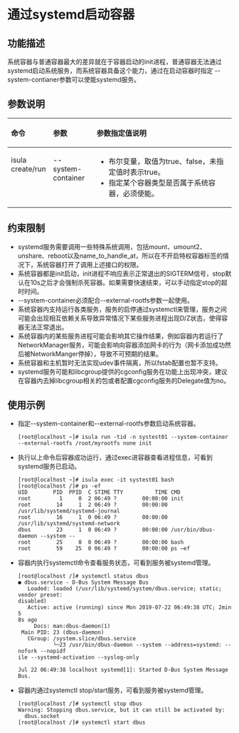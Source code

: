 # 通过systemd启动容器<a name="ZH-CN_TOPIC_0184808018"></a>

## 功能描述<a name="zh-cn_topic_0182200831_section3582020171916"></a>

系统容器与普通容器最大的差异就在于容器启动的init进程，普通容器无法通过systemd启动系统服务，而系统容器具备这个能力，通过在启动容器时指定 --system-contianer参数可以使能systemd服务。

## 参数说明<a name="zh-cn_topic_0182200831_section3103441141912"></a>

<a name="zh-cn_topic_0182200831_table1869210387418"></a>
<table><thead align="left"><tr id="zh-cn_topic_0182200831_row1569373816419"><th class="cellrowborder" valign="top" width="14.04%" id="mcps1.1.4.1.1"><p id="zh-cn_topic_0182200831_p106936387415"><a name="zh-cn_topic_0182200831_p106936387415"></a><a name="zh-cn_topic_0182200831_p106936387415"></a>命令</p>
</th>
<th class="cellrowborder" valign="top" width="19.67%" id="mcps1.1.4.1.2"><p id="zh-cn_topic_0182200831_p3923191620525"><a name="zh-cn_topic_0182200831_p3923191620525"></a><a name="zh-cn_topic_0182200831_p3923191620525"></a>参数</p>
</th>
<th class="cellrowborder" valign="top" width="66.29%" id="mcps1.1.4.1.3"><p id="zh-cn_topic_0182200831_p3924171618525"><a name="zh-cn_topic_0182200831_p3924171618525"></a><a name="zh-cn_topic_0182200831_p3924171618525"></a>参数指定值说明</p>
</th>
</tr>
</thead>
<tbody><tr id="zh-cn_topic_0182200831_row12693163810415"><td class="cellrowborder" valign="top" width="14.04%" headers="mcps1.1.4.1.1 "><p id="zh-cn_topic_0182200831_p66931838134110"><a name="zh-cn_topic_0182200831_p66931838134110"></a><a name="zh-cn_topic_0182200831_p66931838134110"></a>isula create/run</p>
</td>
<td class="cellrowborder" valign="top" width="19.67%" headers="mcps1.1.4.1.2 "><p id="zh-cn_topic_0182200831_p169241552111"><a name="zh-cn_topic_0182200831_p169241552111"></a><a name="zh-cn_topic_0182200831_p169241552111"></a>--system-container</p>
</td>
<td class="cellrowborder" valign="top" width="66.29%" headers="mcps1.1.4.1.3 "><a name="zh-cn_topic_0182200831_ul642434723115"></a><a name="zh-cn_topic_0182200831_ul642434723115"></a><ul id="zh-cn_topic_0182200831_ul642434723115"><li>布尔变量，取值为true、false，未指定值时表示true。</li><li>指定某个容器类型是否属于系统容器，必须使能。</li></ul>
</td>
</tr>
</tbody>
</table>

## 约束限制<a name="zh-cn_topic_0182200831_section186731325112013"></a>

-   systemd服务需要调用一些特殊系统调用，包括mount、umount2、unshare、reboot以及name\_to\_handle\_at，所以在不开启特权容器标签的情况下，系统容器打开了调用上述接口的权限。
-   系统容器都是init启动，init进程不响应表示正常退出的SIGTERM信号，stop默认在10s之后才会强制杀死容器。如果需要快速结束，可以手动指定stop的超时时间。
-   --system-container必须配合--external-rootfs参数一起使用。
-   系统容器内支持运行各类服务，服务的启停通过systemctl来管理，服务之间可能会出现相互依赖关系导致异常情况下某些服务进程出现D/Z状态，使得容器无法正常退出。
-   系统容器内的某些服务进程可能会影响其它操作结果，例如容器内若运行了NetworkManager服务，可能会影响向容器添加网卡的行为（网卡添加成功然后被NetworkManger停掉），导致不可预期的结果。
-   系统容器和主机暂时无法实现udev事件隔离，所以fstab配置也暂不支持。
-   systemd服务可能和libcgroup提供的cgconfig服务在功能上出现冲突，建议在容器内去掉libcgroup相关的包或者配置cgconfig服务的Delegate值为no。

## 使用示例<a name="zh-cn_topic_0182200831_section55579413204"></a>

-   指定--system-container和--external-rootfs参数启动系统容器。

    ```
    [root@localhost ~]# isula run -tid -n systest01 --system-container --external-rootfs /root/myrootfs none init
    ```

-   执行以上命令后容器成功运行，通过exec进容器查看进程信息，可看到systemd服务已启动。

    ```
    [root@localhost ~]# isula exec -it systest01 bash
    [root@localhost /]# ps -ef
    UID        PID  PPID  C STIME TTY          TIME CMD
    root         1     0  2 06:49 ?        00:00:00 init
    root        14     1  2 06:49 ?        00:00:00 /usr/lib/systemd/systemd-journal
    root        16     1  0 06:49 ?        00:00:00 /usr/lib/systemd/systemd-network
    dbus        23     1  0 06:49 ?        00:00:00 /usr/bin/dbus-daemon --system --
    root        25     0  0 06:49 ?        00:00:00 bash
    root        59    25  0 06:49 ?        00:00:00 ps –ef
    ```


-   容器内执行systemctl命令查看服务状态，可看到服务被systemd管理。

    ```
    [root@localhost /]# systemctl status dbus
    ● dbus.service - D-Bus System Message Bus
       Loaded: loaded (/usr/lib/systemd/system/dbus.service; static; vendor preset:
    disabled)
       Active: active (running) since Mon 2019-07-22 06:49:38 UTC; 2min 5
    8s ago
         Docs: man:dbus-daemon(1)
     Main PID: 23 (dbus-daemon)
       CGroup: /system.slice/dbus.service
               └─23 /usr/bin/dbus-daemon --system --address=systemd: --nofork --nopidf
    ile --systemd-activation --syslog-only
     
    Jul 22 06:49:38 localhost systemd[1]: Started D-Bus System Message Bus.
    ```

-   容器内通过systemctl stop/start服务，可看到服务被systemd管理。

    ```
    [root@localhost /]# systemctl stop dbus
    Warning: Stopping dbus.service, but it can still be activated by:
      dbus.socket
    [root@localhost /]# systemctl start dbus
    ```


